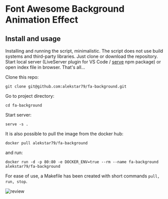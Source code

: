 # Font Awesome Background Animation Effect

## Install and usage

Installing and running the script, minimalistic. The script does not use build systems and third-party libraries.
Just clone or download the repository. Start local server
(LiveServer plugin for VS Code / [serve](https://github.com/vercel/serve) npm package)
or open index file in browser. That's all...

Clone this repo:
```shell
git clone git@github.com:alekstar79/fa-background.git
```
Go to project directory:
```shell
cd fa-background
```
Start server:
```shell
serve -s .
```

It is also possible to pull the image from the docker hub:
```shell
docker pull alekstar79/fa-background
```
and run:
```shell
docker run -d -p 80:80 -e DOCKER_ENV=true --rm --name fa-background alekstar79/fa-background
```

For ease of use, a Makefile has been created with short commands `pull, run, stop`.

![review](review.gif "FA Background")
